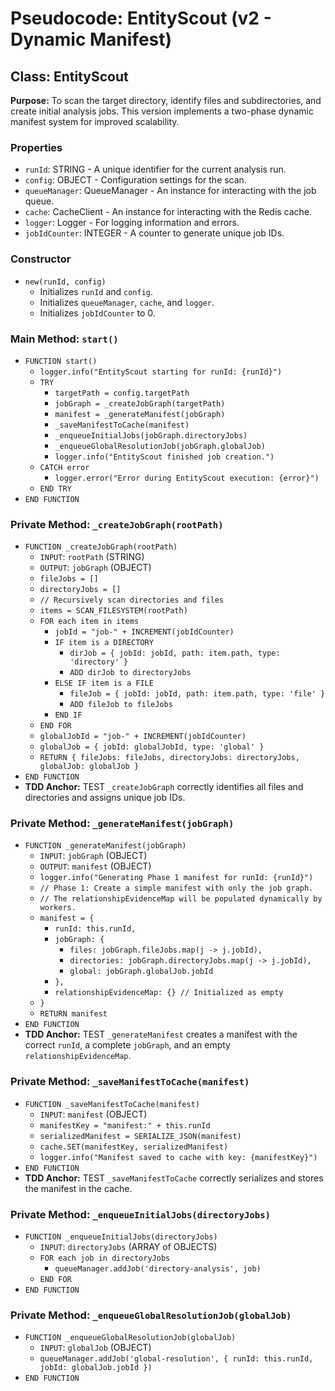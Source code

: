 # Pseudocode: EntityScout (v2 - Dynamic Manifest)

## Class: EntityScout

**Purpose:** To scan the target directory, identify files and subdirectories, and create initial analysis jobs. This version implements a two-phase dynamic manifest system for improved scalability.

### Properties
- `runId`: STRING - A unique identifier for the current analysis run.
- `config`: OBJECT - Configuration settings for the scan.
- `queueManager`: QueueManager - An instance for interacting with the job queue.
- `cache`: CacheClient - An instance for interacting with the Redis cache.
- `logger`: Logger - For logging information and errors.
- `jobIdCounter`: INTEGER - A counter to generate unique job IDs.

### Constructor
- `new(runId, config)`
  - Initializes `runId` and `config`.
  - Initializes `queueManager`, `cache`, and `logger`.
  - Initializes `jobIdCounter` to 0.

### Main Method: `start()`
- `FUNCTION start()`
  - `logger.info("EntityScout starting for runId: {runId}")`
  - `TRY`
    - `targetPath = config.targetPath`
    - `jobGraph = _createJobGraph(targetPath)`
    - `manifest = _generateManifest(jobGraph)`
    - `_saveManifestToCache(manifest)`
    - `_enqueueInitialJobs(jobGraph.directoryJobs)`
    - `_enqueueGlobalResolutionJob(jobGraph.globalJob)`
    - `logger.info("EntityScout finished job creation.")`
  - `CATCH error`
    - `logger.error("Error during EntityScout execution: {error}")`
  - `END TRY`
- `END FUNCTION`

### Private Method: `_createJobGraph(rootPath)`
- `FUNCTION _createJobGraph(rootPath)`
  - `INPUT`: `rootPath` (STRING)
  - `OUTPUT`: `jobGraph` (OBJECT)
  - `fileJobs = []`
  - `directoryJobs = []`
  - `// Recursively scan directories and files`
  - `items = SCAN_FILESYSTEM(rootPath)`
  - `FOR each item in items`
    - `jobId = "job-" + INCREMENT(jobIdCounter)`
    - `IF item is a DIRECTORY`
      - `dirJob = { jobId: jobId, path: item.path, type: 'directory' }`
      - `ADD dirJob to directoryJobs`
    - `ELSE IF item is a FILE`
      - `fileJob = { jobId: jobId, path: item.path, type: 'file' }`
      - `ADD fileJob to fileJobs`
    - `END IF`
  - `END FOR`
  - `globalJobId = "job-" + INCREMENT(jobIdCounter)`
  - `globalJob = { jobId: globalJobId, type: 'global' }`
  - `RETURN { fileJobs: fileJobs, directoryJobs: directoryJobs, globalJob: globalJob }`
- `END FUNCTION`
- **TDD Anchor:** TEST `_createJobGraph` correctly identifies all files and directories and assigns unique job IDs.

### Private Method: `_generateManifest(jobGraph)`
- `FUNCTION _generateManifest(jobGraph)`
  - `INPUT`: `jobGraph` (OBJECT)
  - `OUTPUT`: `manifest` (OBJECT)
  - `logger.info("Generating Phase 1 manifest for runId: {runId}")`
  - `// Phase 1: Create a simple manifest with only the job graph.`
  - `// The relationshipEvidenceMap will be populated dynamically by workers.`
  - `manifest = {`
    - `runId: this.runId,`
    - `jobGraph: {`
      - `files: jobGraph.fileJobs.map(j -> j.jobId),`
      - `directories: jobGraph.directoryJobs.map(j -> j.jobId),`
      - `global: jobGraph.globalJob.jobId`
    - `},`
    - `relationshipEvidenceMap: {} // Initialized as empty`
  - `}`
  - `RETURN manifest`
- `END FUNCTION`
- **TDD Anchor:** TEST `_generateManifest` creates a manifest with the correct `runId`, a complete `jobGraph`, and an empty `relationshipEvidenceMap`.

### Private Method: `_saveManifestToCache(manifest)`
- `FUNCTION _saveManifestToCache(manifest)`
  - `INPUT`: `manifest` (OBJECT)
  - `manifestKey = "manifest:" + this.runId`
  - `serializedManifest = SERIALIZE_JSON(manifest)`
  - `cache.SET(manifestKey, serializedManifest)`
  - `logger.info("Manifest saved to cache with key: {manifestKey}")`
- `END FUNCTION`
- **TDD Anchor:** TEST `_saveManifestToCache` correctly serializes and stores the manifest in the cache.

### Private Method: `_enqueueInitialJobs(directoryJobs)`
- `FUNCTION _enqueueInitialJobs(directoryJobs)`
  - `INPUT`: `directoryJobs` (ARRAY of OBJECTS)
  - `FOR each job in directoryJobs`
    - `queueManager.addJob('directory-analysis', job)`
  - `END FOR`
- `END FUNCTION`

### Private Method: `_enqueueGlobalResolutionJob(globalJob)`
- `FUNCTION _enqueueGlobalResolutionJob(globalJob)`
  - `INPUT`: `globalJob` (OBJECT)
  - `queueManager.addJob('global-resolution', { runId: this.runId, jobId: globalJob.jobId })`
- `END FUNCTION`